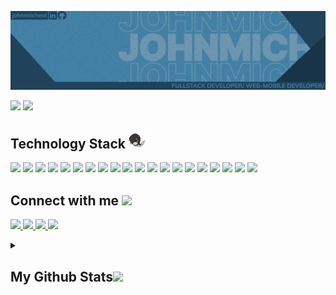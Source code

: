 
<p align="center">
 <img src="https://github.com/Johnmiicheal/Johnmiicheal/blob/main/images/RE_LNKD.png" />
</p align="center">

<p align='left'>
<img src="https://badges.strrl.dev/contributions/monthly/johnmiicheal" />
<img src="https://badges.strrl.dev/issues-and-prs/monthly/johnmiicheal" />
</p>

<!-- <p align="center">
  I'm an aspiring Sofware/Network Engineer who is passionate about technology, I am a dedicated and motivated learner who's always willing to learn and work across technologies and domains 💡. I love to explore new technologies and leverage them to solve real-life problems ✨. I'm deep into Web & Mobile Development | Robotics | Artificial Intelligence | Cyber Security.
  <a align="center" href="https://github.com/zcamp-inc" target="_blank">
 <img src="https://i.imgur.com/leF0PjQ.png" alt="zcamp" />
</a>
</p>  -->

<h2 align="left">Technology Stack <img src="https://github.com/johnmiicheal/johnmiicheal/blob/main/images/laptop.gif" width="30"></h2>

<p align="left">
<img src="https://img.shields.io/badge/-JavaScript-black?style=flat-square&logo=javascript"/>
<img src ="https://img.shields.io/badge/-Typescript-black?style=flat-square&logo=typescript" />
<img src="https://img.shields.io/badge/-Python-black?style=flat-square&logo=python"/>
<img src="https://img.shields.io/badge/-Nodejs-black?style=flat-square&logo=Node.js"/>
<img src="https://img.shields.io/badge/-Nextjs-black?style=flat-square&logo=Next.js"/>
<img src="https://img.shields.io/badge/-React-black?style=flat-square&logo=react"/>
<img src="https://img.shields.io/badge/-MongoDB-black?style=flat-square&logo=mongodb"/>
<img src="https://img.shields.io/badge/-PostgreSQL-black?style=flat-square&logo=postgresql"/>
<img src="https://img.shields.io/badge/-GraphQL-black?style=flat-square&logo=graphql"/>
<img src="https://img.shields.io/badge/-AwS-black?style=flat-square&logo=amazon"/>
<img src= "https://img.shields.io/badge/-Flask-black?style=flat-square&logo=flask"/>
<img src="https://img.shields.io/badge/-Java-black?style=flat-square&logo=android"/>
<img src="https://img.shields.io/badge/-C++-black?style=flat-square&logo=cplusplus"/>
<img src="https://img.shields.io/badge/-HTML5-black?style=flat-square&logo=html5"/>
<img src="https://img.shields.io/badge/-CSS3-black?style=flat-square&logo=css3"/>
<img src="https://img.shields.io/badge/-Git-black?style=flat-square&logo=git"/>
<img src="https://img.shields.io/badge/-WordPress-black?style=flat-square&logo=wordpress"/>
<img src="https://img.shields.io/badge/-GitHub-black?style=flat-square&logo=github"/>
<img src="https://img.shields.io/badge/-Linux-black?style=flat-square&logo=linux"/>
<img src="https://img.shields.io/badge/-Kali-black?style=flat-square&logo=kalilinux"/>

</p>

<h2 align="left">Connect with me <img src="https://media0.giphy.com/media/jqNPzdTTxQfOgOqpO4/source.gif" width="30"></h2>

<p align="left">
<a href="mailto: michealelijah301@gmail.com">
 <img src="https://img.shields.io/badge/-michealelijah301-black?style=flat-square&logo=Gmail&logoColor=c14438&link=mailto:michealelijah301@gmail.com"/>
</a>
<a href="https://www.linkedin.com/in/johnmiicheal/">
 <img src="https://img.shields.io/badge/-johnmiicheal-black?style=flat-square&logo=Linkedin&logoColor=blue&link=https://www.linkedin.com/in/johnmiicheal/"/>
</a>
 <a href="https://twitter.com/johnmiiiicheal">
 <img src="https://img.shields.io/badge/-johnmiiiicheal-black?style=flat-square&logo=twitter&logoColor=blue&link=https://twitter.com/johnmiiiicheal"/>
</a>
 <a href="https://t.me/johnmiiiicheal">
 <img src="https://img.shields.io/badge/-johnmiiiicheal-black?style=flat-square&logo=telegram&logoColor=white&link=https://t.me/johnmiiiicheal"/>
</a>
</p>

<details>
<summary>
<h2 align="left">
  My Github Stats<img src="https://media.giphy.com/media/VgCDAzcKvsR6OM0uWg/giphy.gif" width="30">
</h2>
</summary>
 
<br>

<!-- <p align = "center">
 <img  src = "https://github-readme-stats.vercel.app/api?username=johnmiicheal&show_icons=true&theme=radical&line_height=27">
  <img src = "https://github-readme-stats.vercel.app/api/top-langs/?username=johnmiicheal&hide=html,css,java,shaderlab,kotlin,hlsl&theme=radical&layout=compact&line_height=27">
</p> -->

 
<p align = "left">
 <img  src="https://github-readme-streak-stats.herokuapp.com/?user=johnmiicheal&show_icons=true&locale=en&layout=compact&theme=prussian&line_height=0&background=024F73" />
  <img src = "https://github-readme-stats.vercel.app/api?username=johnmiicheal&show_icons=true&theme=prussian&line_height=25&bg_color=024F73" />
</p> 

<p align = "center">
 <img src="https://activity-graph.herokuapp.com/graph?username=johnmiicheal&theme=react-dark&bg_color=024F73">
</p> 
</details>


